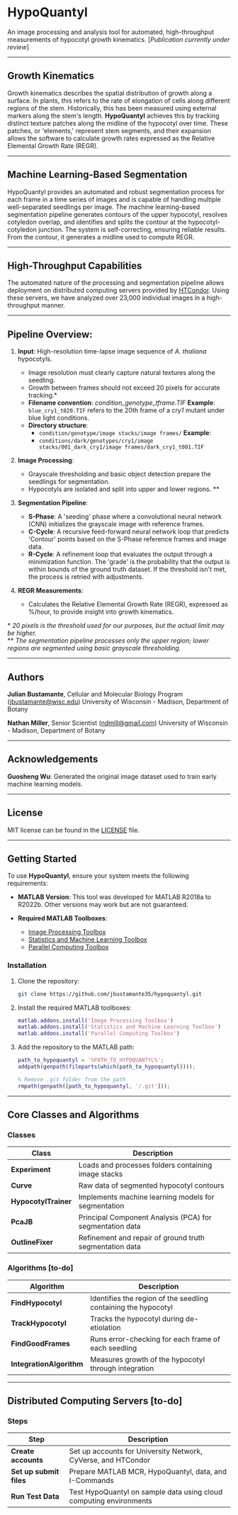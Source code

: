 
# HypoQuantyl
An image processing and analysis tool for automated, high-throughput measurements of hypocotyl growth kinematics. [*Publication currently under review*]

---

## Growth Kinematics
Growth kinematics describes the spatial distribution of growth along a surface.
In plants, this refers to the rate of elongation of cells along different regions of the stem. Historically, this has been measured using external markers along the stem's length.
**HypoQuantyl** achieves this by tracking distinct texture patches along the midline of the hypocotyl over time. These patches, or 'elements,' represent stem segments, and their expansion allows the software to calculate growth rates expressed as the Relative Elemental Growth Rate (REGR).

---

## Machine Learning-Based Segmentation
HypoQuantyl provides an automated and robust segmentation process for each frame in a time series of images and is capable of handling multiple well-separated seedlings per image.
The machine learning-based segmentation pipeline generates contours of the upper hypocotyl, resolves cotyledon overlap, and identifies and splits the contour at the hypocotyl-cotyledon junction.
The system is self-correcting, ensuring reliable results. From the contour, it generates a midline used to compute REGR.

---

## High-Throughput Capabilities
The automated nature of the processing and segmentation pipeline allows deployment on distributed computing servers provided by [HTCondor](https://htcondor.org/). Using these servers, we have analyzed over 23,000 individual images in a high-throughput manner.

---

## Pipeline Overview:
1. **Input**: High-resolution time-lapse image sequence of *A. thaliana*
   hypocotyls.
   - Image resolution must clearly capture natural textures along the
     seedling.
   - Growth between frames should not exceed 20 pixels for accurate tracking.\*
   - **Filename convention**: *condition_genotype_tframe.TIF*
     **Example**: `blue_cry1_t020.TIF` refers to the 20th frame of a *cry1*
     mutant under blue light conditions.
   - **Directory structure**:
     - `condition/genotype/image stacks/image frames/`
     **Example**:
     - `conditions/dark/genotypes/cry1/image stacks/001_dark_cry1/image
       frames/dark_cry1_t001.TIF`

2. **Image Processing**:
   - Grayscale thresholding and basic object detection prepare the seedlings
     for segmentation.
   - Hypocotyls are isolated and split into upper and lower regions. \**

3. **Segmentation Pipeline**:
   - **S-Phase**: A 'seeding' phase where a convolutional neural network (CNN)
     initializes the grayscale image with reference frames.
   - **C-Cycle**: A recursive feed-forward neural network loop that predicts
     'Contour' points based on the S-Phase reference frames and image data.
   - **R-Cycle**: A refinement loop that evaluates the output through a
     minimization function. The 'grade' is the probability that the output is
     within bounds of the ground truth dataset. If the threshold isn't met,
     the process is retried with adjustments.

4. **REGR Measurements**:
   - Calculates the Relative Elemental Growth Rate (REGR), expressed as %/hour, to provide insight into growth kinematics.

\* *20 pixels is the threshold used for our purposes, but the actual limit may be higher.* </br>
\** *The segmentation pipeline processes only the upper region; lower regions are segmented using basic grayscale thresholding.*

---

## Authors
**Julian Bustamante**, Cellular and Molecular Biology Program (<jbustamante@wisc.edu>)
University of Wisconsin - Madison, Department of Botany

**Nathan Miller**, Senior Scientist (<ndmill@gmail.com>)
University of Wisconsin - Madison, Department of Botany

---

## Acknowledgements
**Guosheng Wu**: Generated the original image dataset used to train early machine learning models.

---

## License
MIT license can be found in the [LICENSE](./LICENSE) file.

---

## Getting Started
To use **HypoQuantyl**, ensure your system meets the following requirements:

- **MATLAB Version**:
  This tool was developed for MATLAB R2018a to R2022b. Other versions may work but are not guaranteed.

- **Required MATLAB Toolboxes**:
  - [Image Processing Toolbox](https://www.mathworks.com/products/image-processing.html)
  - [Statistics and Machine Learning Toolbox](https://www.mathworks.com/products/statistics.html)
  - [Parallel Computing Toolbox](https://www.mathworks.com/products/parallel-computing.html)

### Installation
1. Clone the repository:
   ```bash
   git clone https://github.com/jbustamante35/hypoquantyl.git
   ```

2. Install the required MATLAB toolboxes:
   ```matlab
   matlab.addons.install('Image Processing Toolbox')
   matlab.addons.install('Statistics and Machine Learning Toolbox')
   matlab.addons.install('Parallel Computing Toolbox')
   ```

3. Add the repository to the MATLAB path:
   ```matlab
   path_to_hypoquantyl = '%PATH_TO_HYPOQUANTYL%';
   addpath(genpath(fileparts(which(path_to_hypoquantyl))));

   % Remove .git folder from the path
   rmpath(genpath([path_to_hypoquantyl, '/.git']));
   ```

---

## Core Classes and Algorithms
### Classes
| Class                | Description                                              |
| ----------------     | ----------------------------------------------------     |
| **Experiment**       | Loads and processes folders containing image stacks      |
| **Curve**            | Raw data of segmented hypocotyl contours                 |
| **HypocotylTrainer** | Implements machine learning models for segmentation      |
| **PcaJB**            | Principal Component Analysis (PCA) for segmentation data |
| **OutlineFixer**     | Refinement and repair of ground truth segmentation data  |

### Algorithms [to-do]
| Algorithm                | Description                                                    |
| --------------------     | ------------------------------------------------               |
| **FindHypocotyl**        | Identifies the region of the seedling containing the hypocotyl |
| **TrackHypocotyl**       | Tracks the hypocotyl during de-etiolation                      |
| **FindGoodFrames**       | Runs error-checking for each frame of each seedling            |
| **IntegrationAlgorithm** | Measures growth of the hypocotyl through integration           |

---

## Distributed Computing Servers [to-do]
### Steps
| Step                    | Description                                                        |
| --------------------    | -------------------------------------------------                  |
| **Create accounts**     | Set up accounts for University Network, CyVerse, and HTCondor      |
| **Set up submit files** | Prepare MATLAB MCR, HypoQuantyl, data, and I-Commands              |
| **Run Test Data**       | Test HypoQuantyl on sample data using cloud computing environments |


